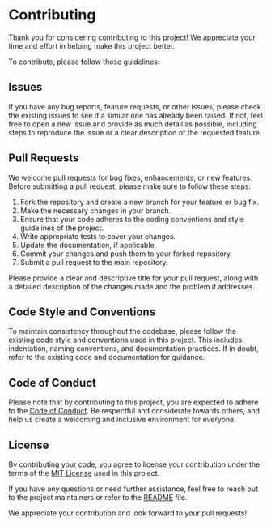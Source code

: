 # Contributing

Thank you for considering contributing to this project! We appreciate your time and effort in helping make this project better.

To contribute, please follow these guidelines:

## Issues

If you have any bug reports, feature requests, or other issues, please check the existing issues to see if a similar one has already been raised. If not, feel free to open a new issue and provide as much detail as possible, including steps to reproduce the issue or a clear description of the requested feature.

## Pull Requests

We welcome pull requests for bug fixes, enhancements, or new features. Before submitting a pull request, please make sure to follow these steps:

1. Fork the repository and create a new branch for your feature or bug fix.
2. Make the necessary changes in your branch.
3. Ensure that your code adheres to the coding conventions and style guidelines of the project.
4. Write appropriate tests to cover your changes.
5. Update the documentation, if applicable.
6. Commit your changes and push them to your forked repository.
7. Submit a pull request to the main repository.

Please provide a clear and descriptive title for your pull request, along with a detailed description of the changes made and the problem it addresses.

## Code Style and Conventions

To maintain consistency throughout the codebase, please follow the existing code style and conventions used in this project. This includes indentation, naming conventions, and documentation practices. If in doubt, refer to the existing code and documentation for guidance.

## Code of Conduct

Please note that by contributing to this project, you are expected to adhere to the [Code of Conduct](CODE_OF_CONDUCT.md). Be respectful and considerate towards others, and help us create a welcoming and inclusive environment for everyone.

## License

By contributing your code, you agree to license your contribution under the terms of the [MIT License](https://github.com/yunuskiran/CleanCodeTemplate/blob/main/LICENSE) used in this project.

If you have any questions or need further assistance, feel free to reach out to the project maintainers or refer to the [README](README.md) file.

We appreciate your contribution and look forward to your pull requests!

